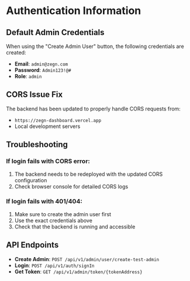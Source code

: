 # Authentication Information

## Default Admin Credentials

When using the "Create Admin User" button, the following credentials are created:

- **Email**: `admin@zegn.com`
- **Password**: `Admin123!@#`
- **Role**: `admin`

## CORS Issue Fix

The backend has been updated to properly handle CORS requests from:
- `https://zegn-dashboard.vercel.app`
- Local development servers

## Troubleshooting

### If login fails with CORS error:
1. The backend needs to be redeployed with the updated CORS configuration
2. Check browser console for detailed CORS logs

### If login fails with 401/404:
1. Make sure to create the admin user first
2. Use the exact credentials above
3. Check that the backend is running and accessible

## API Endpoints

- **Create Admin**: `POST /api/v1/admin/user/create-test-admin`
- **Login**: `POST /api/v1/auth/signIn`
- **Get Token**: `GET /api/v1/admin/token/{tokenAddress}`